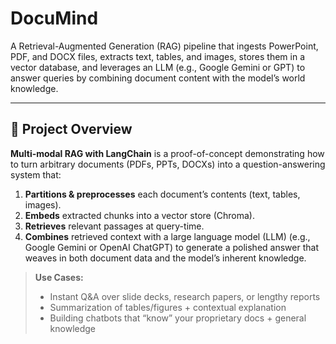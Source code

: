 # DocuMind

A Retrieval-Augmented Generation (RAG) pipeline that ingests PowerPoint, PDF, and DOCX files, extracts text, tables, and images, stores them in a vector database, and leverages an LLM (e.g., Google Gemini or GPT) to answer queries by combining document content with the model’s world knowledge.

---

## 🚀 Project Overview

**Multi-modal RAG with LangChain** is a proof-of-concept demonstrating how to turn arbitrary documents (PDFs, PPTs, DOCXs) into a question-answering system that:

1. **Partitions & preprocesses** each document’s contents (text, tables, images).
2. **Embeds** extracted chunks into a vector store (Chroma).
3. **Retrieves** relevant passages at query-time.
4. **Combines** retrieved context with a large language model (LLM) (e.g., Google Gemini or OpenAI ChatGPT) to generate a polished answer that weaves in both document data and the model’s inherent knowledge.

> **Use Cases:**  
> - Instant Q&A over slide decks, research papers, or lengthy reports  
> - Summarization of tables/figures + contextual explanation  
> - Building chatbots that “know” your proprietary docs + general knowledge  
